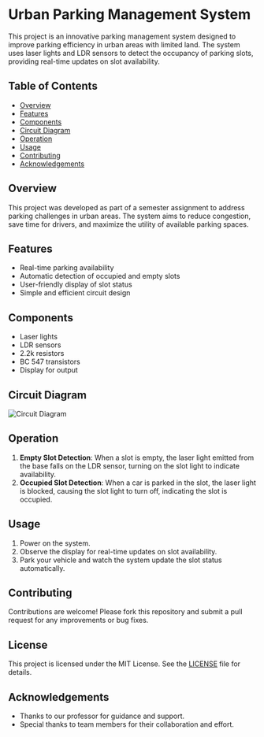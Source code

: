 # Urban Parking Management System

This project is an innovative parking management system designed to improve parking efficiency in urban areas with limited land. The system uses laser lights and LDR sensors to detect the occupancy of parking slots, providing real-time updates on slot availability.

## Table of Contents

- [Overview](#overview)
- [Features](#features)
- [Components](#components)
- [Circuit Diagram](#circuit-diagram)
- [Operation](#operation)
- [Usage](#usage)
- [Contributing](#contributing)
- [Acknowledgements](#acknowledgements)

## Overview

This project was developed as part of a semester assignment to address parking challenges in urban areas. The system aims to reduce congestion, save time for drivers, and maximize the utility of available parking spaces.

## Features

- Real-time parking availability
- Automatic detection of occupied and empty slots
- User-friendly display of slot status
- Simple and efficient circuit design

## Components

- Laser lights
- LDR sensors
- 2.2k resistors
- BC 547 transistors
- Display for output

## Circuit Diagram

![Circuit Diagram](path_to_your_circuit_diagram_image)

## Operation

1. **Empty Slot Detection**: When a slot is empty, the laser light emitted from the base falls on the LDR sensor, turning on the slot light to indicate availability.
2. **Occupied Slot Detection**: When a car is parked in the slot, the laser light is blocked, causing the slot light to turn off, indicating the slot is occupied.

## Usage

1. Power on the system.
2. Observe the display for real-time updates on slot availability.
3. Park your vehicle and watch the system update the slot status automatically.

## Contributing

Contributions are welcome! Please fork this repository and submit a pull request for any improvements or bug fixes.

## License

This project is licensed under the MIT License. See the [LICENSE](LICENSE) file for details.

## Acknowledgements

- Thanks to our professor for guidance and support.
- Special thanks to team members for their collaboration and effort.
